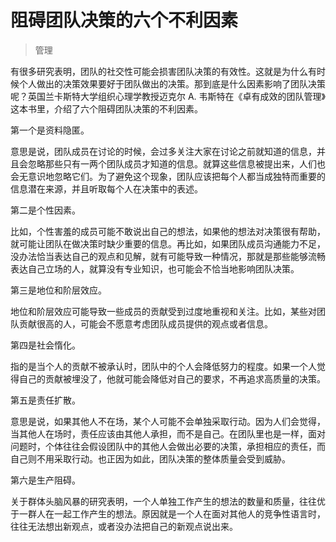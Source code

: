 # 阻碍团队决策的六个不利因素

> 管理

有很多研究表明，团队的社交性可能会损害团队决策的有效性。这就是为什么有时候个人做出的决策效果要好于团队做出的决策。那到底是什么因素影响了团队决策呢？英国兰卡斯特大学组织心理学教授迈克尔 A. 韦斯特在《卓有成效的团队管理》这本书里，介绍了六个阻碍团队决策的不利因素。

第一个是资料隐匿。

意思是说，团队成员在讨论的时候，会过多关注大家在讨论之前就知道的信息，并且会忽略那些只有一两个团队成员才知道的信息。就算这些信息被提出来，人们也会无意识地忽略它们。为了避免这个现象，团队应该把每个人都当成独特而重要的信息潜在来源，并且听取每个人在决策中的表述。

第二是个性因素。

比如，个性害羞的成员可能不敢说出自己的想法，如果他的想法对决策很有帮助，就可能让团队在做决策时缺少重要的信息。再比如，如果团队成员沟通能力不足，没办法恰当表达自己的观点和见解，就有可能导致一种情况，那就是那些能够流畅表达自己立场的人，就算没有专业知识，也可能会不恰当地影响团队决策。

第三是地位和阶层效应。

地位和阶层效应可能导致一些成员的贡献受到过度地重视和关注。比如，某些对团队贡献很高的人，可能会不愿意考虑团队成员提供的观点或者信息。

第四是社会惰化。

指的是当个人的贡献不被承认时，团队中的个人会降低努力的程度。如果一个人觉得自己的贡献被埋没了，他就可能会降低对自己的要求，不再追求高质量的决策。

第五是责任扩散。

意思是说，如果其他人不在场，某个人可能不会单独采取行动。因为人们会觉得，当其他人在场时，责任应该由其他人承担，而不是自己。在团队里也是一样，面对问题时，个体往往会假设团队中的其他人会做出必要的决策，承担相应的责任，而自己则不用采取行动。也正因为如此，团队决策的整体质量会受到威胁。

第六是生产阻碍。

关于群体头脑风暴的研究表明，一个人单独工作产生的想法的数量和质量，往往优于一群人在一起工作产生的想法。原因就是一个人在面对其他人的竞争性语言时，往往无法想出新观点，或者没办法把自己的新观点说出来。


